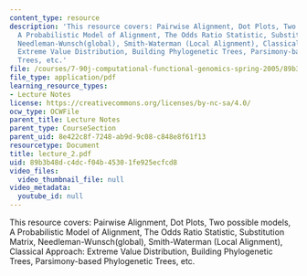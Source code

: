 ```yaml
---
content_type: resource
description: 'This resource covers: Pairwise Alignment, Dot Plots, Two possible models,
  A Probabilistic Model of Alignment, The Odds Ratio Statistic, Substitution Matrix,
  Needleman-Wunsch(global), Smith-Waterman (Local Alignment), Classical Approach:
  Extreme Value Distribution, Building Phylogenetic Trees, Parsimony-based Phylogenetic
  Trees, etc.'
file: /courses/7-90j-computational-functional-genomics-spring-2005/89b3b48dc4dcf04b45301fe925ecfcd8_lecture_2.pdf
file_type: application/pdf
learning_resource_types:
- Lecture Notes
license: https://creativecommons.org/licenses/by-nc-sa/4.0/
ocw_type: OCWFile
parent_title: Lecture Notes
parent_type: CourseSection
parent_uid: 8e422c8f-7248-ab9d-9c08-c848e8f61f13
resourcetype: Document
title: lecture_2.pdf
uid: 89b3b48d-c4dc-f04b-4530-1fe925ecfcd8
video_files:
  video_thumbnail_file: null
video_metadata:
  youtube_id: null
---
```

This resource covers: Pairwise Alignment, Dot Plots, Two possible models, A Probabilistic Model of Alignment, The Odds Ratio Statistic, Substitution Matrix, Needleman-Wunsch(global), Smith-Waterman (Local Alignment), Classical Approach: Extreme Value Distribution, Building Phylogenetic Trees, Parsimony-based Phylogenetic Trees, etc.